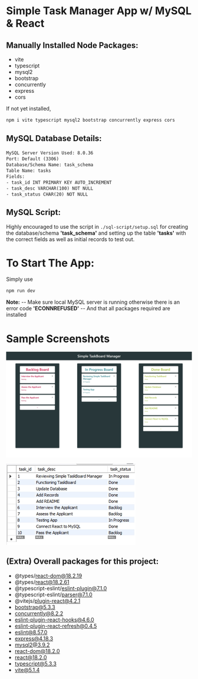 # Simple Task Manager App w/ MySQL & React

## Manually Installed Node Packages:

- vite
- typescript
- mysql2
- bootstrap
- concurrently
- express
- cors

If not yet installed,

```bash
npm i vite typescript mysql2 bootstrap concurrently express cors
```

## MySQL Database Details:

```
MySQL Server Version Used: 8.0.36
Port: Default (3306)
Database/Schema Name: task_schema
Table Name: tasks
Fields:
- task_id INT PRIMARY KEY AUTO_INCREMENT
- task_desc VARCHAR(100) NOT NULL
- task_status CHAR(20) NOT NULL
```

## MySQL Script:

Highly encouraged to use the script in `./sql-script/setup.sql` for creating the database/schema **'task_schema'** and setting up the table **'tasks'** with the correct fields as well as initial records to test out.

# To Start The App:

Simply use

```sh
npm run dev
```

**Note:**
-- Make sure local MySQL server is running otherwise there is an error code **'ECONNREFUSED'**
-- And that all packages required are installed

# Sample Screenshots

![Sample of the Simple TaskBoard Manager](public/Simple-Task-Manager-Sample.png)

![Sample of the MySQL Database](public/MySQL-Database-Sample.png)

## (Extra) Overall packages for this project:

- @types/react-dom@18.2.19
- @types/react@18.2.61
- @typescript-eslint/eslint-plugin@7.1.0
- @typescript-eslint/parser@7.1.0
- @vitejs/plugin-react@4.2.1
- bootstrap@5.3.3
- concurrently@8.2.2
- eslint-plugin-react-hooks@4.6.0
- eslint-plugin-react-refresh@0.4.5
- eslint@8.57.0
- express@4.18.3
- mysql2@3.9.2
- react-dom@18.2.0
- react@18.2.0
- typescript@5.3.3
- vite@5.1.4
